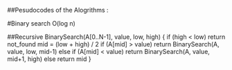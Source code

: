 ##Pesudocodes of the Alogrithms :

#Binary search O(log n)
		
##Recursive 
		BinarySearch(A[0..N-1], value, low, high) {
			if (high < low)
				return not_found
			mid = (low + high) / 2
			if (A[mid] > value)
				return BinarySearch(A, value, low, mid-1)
			else if (A[mid] < value)
				return BinarySearch(A, value, mid+1, high)
			else
				return mid
		}


